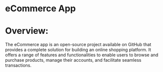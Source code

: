 # eCommerce App
# Overview:
The eCommerce app is an open-source project available on GitHub that provides a complete solution for building an online shopping platform. It offers a range of features and functionalities to enable users to browse and purchase products, manage their accounts, and facilitate seamless transactions.
